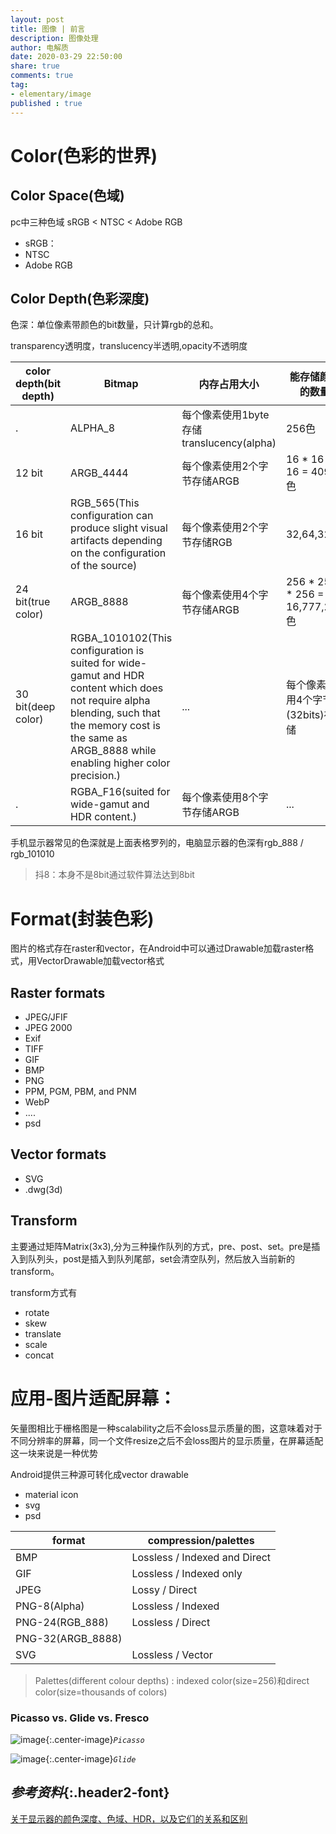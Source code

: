 ```yaml
---
layout: post
title: 图像 | 前言
description: 图像处理
author: 电解质
date: 2020-03-29 22:50:00
share: true
comments: true
tag: 
- elementary/image
published : true
---
```


# Color(色彩的世界)
## Color Space(色域)
pc中三种色域
sRGB < NTSC < Adobe RGB
- sRGB：
- NTSC
- Adobe RGB

## Color Depth(色彩深度)

色深：单位像素带颜色的bit数量，只计算rgb的总和。

transparency透明度，translucency半透明,opacity不透明度

color depth(bit depth)|Bitmap | 内存占用大小|能存储颜色的数量
---|---|---|---
.|ALPHA_8 |每个像素使用1byte存储translucency(alpha)|256色|
12 bit|ARGB_4444|每个像素使用2个字节存储ARGB  | 16 * 16 * 16 = 4096色
16 bit|RGB_565(This configuration can produce slight visual artifacts depending on the configuration of the source) | 每个像素使用2个字节存储RGB   |32,64,32
24 bit(true color)|ARGB_8888|每个像素使用4个字节存储ARGB  | 256 * 256 * 256 = 16,777,216色
30 bit(deep color)|RGBA_1010102(This configuration is suited for wide-gamut and HDR content which does not require alpha blending, such that the memory cost is the same as ARGB_8888 while enabling higher color precision.)|...|每个像素使用4个字节(32bits)存储|...
.|RGBA_F16(suited for wide-gamut and HDR content.) |每个像素使用8个字节存储ARGB  |...

手机显示器常见的色深就是上面表格罗列的，电脑显示器的色深有rgb_888 / rgb_101010

> 抖8：本身不是8bit通过软件算法达到8bit

# Format(封装色彩)
图片的格式存在raster和vector，在Android中可以通过Drawable加载raster格式，用VectorDrawable加载vector格式
## Raster formats
- JPEG/JFIF
- JPEG 2000
- Exif
- TIFF
- GIF
- BMP
- PNG
- PPM, PGM, PBM, and PNM
- WebP
- ....
- psd

## Vector formats
- SVG
- .dwg(3d)

## Transform
主要通过矩阵Matrix(3x3),分为三种操作队列的方式，pre、post、set。pre是插入到队列头，post是插入到队列尾部，set会清空队列，然后放入当前新的transform。

transform方式有
- rotate
- skew
- translate
- scale
- concat


# 应用-图片适配屏幕：

矢量图相比于栅格图是一种scalability之后不会loss显示质量的图，这意味着对于不同分辨率的屏幕，同一个文件resize之后不会loss图片的显示质量，在屏幕适配这一块来说是一种优势

Android提供三种源可转化成vector drawable
- material icon
- svg
- psd



format|compression/palettes|
---|---
BMP |Lossless / Indexed and Direct
GIF | Lossless / Indexed only
JPEG | Lossy / Direct
PNG-8(Alpha) | Lossless / Indexed
PNG-24(RGB_888) | Lossless / Direct
PNG-32(ARGB_8888)|
SVG | Lossless / Vector

> Palettes(different colour depths) : indexed color(size=256)和direct color(size=thousands of colors)



### Picasso vs. Glide vs. Fresco
![image]({{site.baseurl}}/asset/image/picasso.png){:.center-image}*`Picasso`*

![image]({{site.baseurl}}/asset/image/glide.png){:.center-image}*`Glide`*

## *参考资料*{:.header2-font}

[关于显示器的颜色深度、色域、HDR，以及它们的关系和区别](https://kejiweixun.com/blog/explain-display-color-depth-color-space-hdr/)